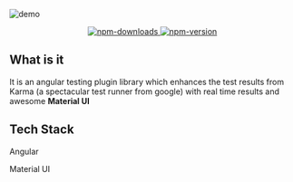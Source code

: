 ![demo](~demo.png)

<div style="text-align: center">
  <a target="_blank" rel="noopener noreferrer" class="no-decoration" href="https://npm-stat.com/charts.html?package=karma-material-reporter&from=2015-01-01&to=2019-06-30">
    <img class="html-image" src="https://img.shields.io/npm/dy/karma-material-reporter.svg?style=for-the-badge" alt="npm-downloads">
  </a>
  <a target="_blank" rel="noopener noreferrer" class="no-decoration" href="https://www.npmjs.com/package/ng-flash-messages">
    <img class="html-image" src="https://img.shields.io/npm/v/karma-material-reporter.svg?style=for-the-badge" alt="npm-version">
  </a>
</div>

## What is it <i class="far fa-question-circle"></i> 

It is an angular testing plugin library which enhances the test results from Karma (a spectacular test runner from google) with real time results and awesome **Material UI**

## Tech Stack <i class="fas fa-layer-group"></i>

<i class="fab fa-angular"></i> Angular

<i class="fas fa-paint-brush"></i> Material UI
